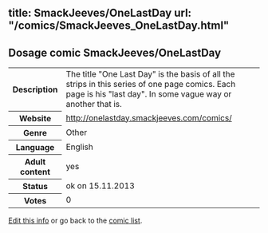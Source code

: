 title: SmackJeeves/OneLastDay
url: "/comics/SmackJeeves_OneLastDay.html"
---
Dosage comic SmackJeeves/OneLastDay
-----------------------------------------

<p id="msg"></p>
<script type="text/javascript">
if (window.location.search === '?edit_info_mail=sent_ok') {
  var elem = document.getElementById("msg");
  elem.innerHTML = 'Edited information sucessfully sent for review, which is usually done daily. Thanks!';
  elem.className = 'ok';
}
</script>
<table class="comicinfo">
<tr>
<th>Description</th><td>The title &quot;One Last Day&quot; is the basis of all the strips in this series of one page comics. Each page is his &quot;last day&quot;. In some vague way or another that is.</td>
</tr>
<tr>
<th>Website</th><td><a href="http://onelastday.smackjeeves.com/comics/">http://onelastday.smackjeeves.com/comics/</a></td>
</tr>
<tr>
<th>Genre</th><td>Other</td>
</tr>
<tr>
<th>Language</th><td>English</td>
</tr>
<tr>
<th>Adult content</th><td>yes</td>
</tr>
<tr>
<th>Status</th><td>ok on 15.11.2013</td>
</tr>
<tr>
<th>Votes</th><td>0</td>
</tr>
</table>

[Edit this info](SmackJeeves_OneLastDay_edit.html) or go back to the [comic list](../comic-index.html).
